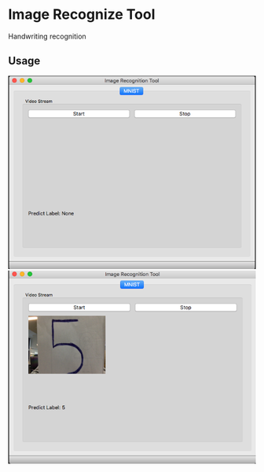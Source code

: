 # Image Recognize Tool

Handwriting recognition 

## Usage

<img src="images/image_1.png">

<img src="images/image_2.png">
